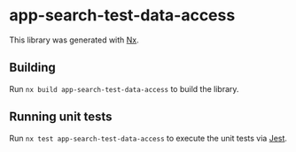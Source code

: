# app-search-test-data-access

This library was generated with [Nx](https://nx.dev).

## Building

Run `nx build app-search-test-data-access` to build the library.

## Running unit tests

Run `nx test app-search-test-data-access` to execute the unit tests via [Jest](https://jestjs.io).
